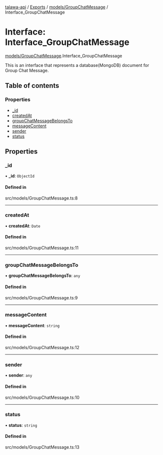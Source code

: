 [talawa-api](../README.md) / [Exports](../modules.md) / [models/GroupChatMessage](../modules/models_GroupChatMessage.md) / Interface\_GroupChatMessage

# Interface: Interface\_GroupChatMessage

[models/GroupChatMessage](../modules/models_GroupChatMessage.md).Interface_GroupChatMessage

This is an interface that represents a database(MongoDB) document for Group Chat Message.

## Table of contents

### Properties

- [\_id](models_GroupChatMessage.Interface_GroupChatMessage.md#_id)
- [createdAt](models_GroupChatMessage.Interface_GroupChatMessage.md#createdat)
- [groupChatMessageBelongsTo](models_GroupChatMessage.Interface_GroupChatMessage.md#groupchatmessagebelongsto)
- [messageContent](models_GroupChatMessage.Interface_GroupChatMessage.md#messagecontent)
- [sender](models_GroupChatMessage.Interface_GroupChatMessage.md#sender)
- [status](models_GroupChatMessage.Interface_GroupChatMessage.md#status)

## Properties

### \_id

• **\_id**: `ObjectId`

#### Defined in

src/models/GroupChatMessage.ts:8

___

### createdAt

• **createdAt**: `Date`

#### Defined in

src/models/GroupChatMessage.ts:11

___

### groupChatMessageBelongsTo

• **groupChatMessageBelongsTo**: `any`

#### Defined in

src/models/GroupChatMessage.ts:9

___

### messageContent

• **messageContent**: `string`

#### Defined in

src/models/GroupChatMessage.ts:12

___

### sender

• **sender**: `any`

#### Defined in

src/models/GroupChatMessage.ts:10

___

### status

• **status**: `string`

#### Defined in

src/models/GroupChatMessage.ts:13
